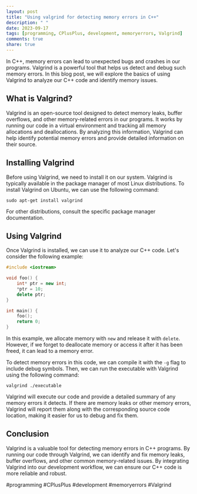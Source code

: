 ```yaml
---
layout: post
title: "Using valgrind for detecting memory errors in C++"
description: " "
date: 2023-09-17
tags: [programming, CPlusPlus, development, memoryerrors, Valgrind]
comments: true
share: true
---
```


In C++, memory errors can lead to unexpected bugs and crashes in our programs. Valgrind is a powerful tool that helps us detect and debug such memory errors. In this blog post, we will explore the basics of using Valgrind to analyze our C++ code and identify memory issues.

## What is Valgrind?

Valgrind is an open-source tool designed to detect memory leaks, buffer overflows, and other memory-related errors in our programs. It works by running our code in a virtual environment and tracking all memory allocations and deallocations. By analyzing this information, Valgrind can help identify potential memory errors and provide detailed information on their source.

## Installing Valgrind

Before using Valgrind, we need to install it on our system. Valgrind is typically available in the package manager of most Linux distributions. To install Valgrind on Ubuntu, we can use the following command:

```
sudo apt-get install valgrind
```

For other distributions, consult the specific package manager documentation.

## Using Valgrind

Once Valgrind is installed, we can use it to analyze our C++ code. Let's consider the following example:

```cpp
#include <iostream>

void foo() {
    int* ptr = new int;
    *ptr = 10;
    delete ptr;
}

int main() {
    foo();
    return 0;
}
```

In this example, we allocate memory with `new` and release it with `delete`. However, if we forget to deallocate memory or access it after it has been freed, it can lead to a memory error.

To detect memory errors in this code, we can compile it with the `-g` flag to include debug symbols. Then, we can run the executable with Valgrind using the following command:

```
valgrind ./executable
```

Valgrind will execute our code and provide a detailed summary of any memory errors it detects. If there are memory leaks or other memory errors, Valgrind will report them along with the corresponding source code location, making it easier for us to debug and fix them.

## Conclusion

Valgrind is a valuable tool for detecting memory errors in C++ programs. By running our code through Valgrind, we can identify and fix memory leaks, buffer overflows, and other common memory-related issues. By integrating Valgrind into our development workflow, we can ensure our C++ code is more reliable and robust.

#programming #CPlusPlus #development #memoryerrors #Valgrind